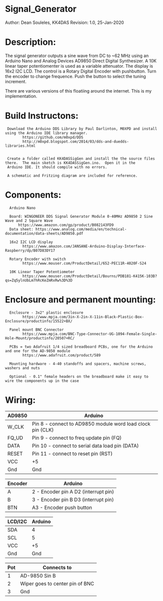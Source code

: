 # Signal_Generator

Author:    Dean Souleles, KK4DAS
Revision:  1.0,  25-Jan-2020

# Description:
 
 The signal generator outputs a sine wave from DC to ~62 MHz using an Arduino Nano and Analog Devices AD9850 Direct Digital Synthesizer. A 10K linear
 taper potentiomenter is used as a variable attenuator. The display is 16x2 I2C LCD.  The control is a Rotary Digital Encoder with pushbutton. Turn the encoder
 to change frequence.  Push the button to select the tuning increment.
 
 There are various versions of this floatiing around the internet.  This is my implementation.
 
# Build Instructons:
  
     Download the Arduino DDS Library by Paul Darlinton, M0XPD and install using the Arduino IDE library manager.
            https://github.com/m0xpd/DDS
            http://m0xpd.blogspot.com/2014/03/dds-and-duedds-libraries.html
     
     
     Create a folder called KK4DASSigGen and install the the source files there.  The main sketch is KK4DASSigGen.ino.  Open it in the 
     Arduino IDE. It should compile with no errors.
     
     A schematic and Fritzing diagram are included for reference.

# Components:
  
      Arduino Nano
      
      Board: WINGONEER DDS Signal Generator Module 0-40MHz AD9850 2 Sine Wave and 2 Square Wave 
          https://www.amazon.com/gp/product/B082143FD9
      Data sheet: https://www.analog.com/media/en/technical-documentation/data-sheets/AD9850.pdf

      16x2 I2C LCD display
            https://www.amazon.com/JANSANE-Arduino-Display-Interface-Raspberry/dp/B07D83DY17

      Rotary Encoder with switch
            https://www.mouser.com/ProductDetail/652-PEC11R-4020F-S24

      10K Linear Taper Potentiometer
            https://www.mouser.com/ProductDetail/Bourns/PDB181-K415K-103B?qs=Zq5ylnUbLm7hRcKeZmRxRw%3D%3D


# Enclosure and permanent mounting:
 
      Enclosure - 3x2" plastic enclosure
            https://www.mpja.com/3in-X-2in-X-11in-Black-Plastic-Box-Enclosure/productinfo/15522+BX/

      Panel mount BNC Connector
            https://www.mpja.com/BNC-Type-Connector-UG-1094-Female-Single-Hole-Mount/productinfo/20507+RC/ 
 
      PCBs = two Adafruit 1/4 sized breadboard PCBs, one for the Arduino and one for the AD-9850 module
            https://www.adafruit.com/product/589

      Mounting hardware - 4-40 standoffs and spacers, machine screws, washers and nuts

      Optional - 0.1" female headers on the breadboard make it easy to wire the components up in the case

# Wiring:

   AD9850  | Arduino
   --------|--------
   W_CLK   | Pin 8 - connect to AD9850 module word load clock pin (CLK)
   FQ_UD   | Pin 9 - connect to freq update pin (FQ)
   DATA    | Pin 10 - connect to serial data load pin (DATA)
   RESET   | Pin 11 - connect to reset pin (RST) 
   VCC     | +5
   Gnd     | Gnd

   Encoder | Arduino
   --------|--------
   A       | 2  -  Encoder pin A  D2 (interrupt pin)
   B       | 3  -  Encoder pin B  D3 (interrupt pin)
   BTN     | A3 -  Encoder push button
   
   LCD/I2C | Arduino
   --------|--------
   SDA     |  4
   SCL     |  5
   VCC     | +5
   Gnd     | Gnd

   Pot | Connects to
   ----|------------
   1   | AD-9850 Sin B
   2   | Wiper goes to center pin of BNC
   3   | Gnd


